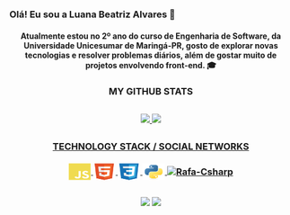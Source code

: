 ### Olá! Eu sou a Luana Beatriz Alvares 👋

<div align="center">
<h4> Atualmente estou no 2º ano do curso de Engenharia de Software, da Universidade Unicesumar de Maringá-PR, gosto de explorar novas tecnologias e resolver problemas diários, além de gostar muito de projetos envolvendo front-end. 🎓

<h3>MY GITHUB STATS
  
##
  
<div align="center">
  <a href="https://github.com/LuanaAlvares">
  <img width="48%" src="https://github-readme-stats.vercel.app/api?username=LuanaAlvares&show_icons=true&theme=gruvbox&include_all_commits=true&count_private=true"/>       <img width="48%" src="https://github-readme-stats.vercel.app/api/top-langs/?username=LuanaAlvares&layout=compact&langs_count=7&theme=gruvbox"/>
</div>
  
##
 
<h3>TECHNOLOGY STACK / SOCIAL NETWORKS

<div style="display: inline_block"><br>
  <img align="center" alt="Rafa-Js" height="30" width="40" src="https://raw.githubusercontent.com/devicons/devicon/master/icons/javascript/javascript-plain.svg">
  <img align="center" alt="Rafa-HTML" height="30" width="40" src="https://raw.githubusercontent.com/devicons/devicon/master/icons/html5/html5-original.svg">
  <img align="center" alt="Rafa-CSS" height="30" width="40" src="https://raw.githubusercontent.com/devicons/devicon/master/icons/css3/css3-original.svg">
  <img align="center" alt="Rafa-Python" height="30" width="40" src="https://raw.githubusercontent.com/devicons/devicon/master/icons/python/python-original.svg">
  <img align="center" alt="Rafa-Csharp" height="30" width="40" src="https://cdn.jsdelivr.net/gh/devicons/devicon/icons/cplusplus/cplusplus-original.svg" />
</div>
  
##
  
<div> 
  <a href="https://www.instagram.com/luanaalvaresz" target="_blank"><img src="https://img.shields.io/badge/-Instagram-%23E4405F?style=for-the-badge&logo=instagram&logoColor=white" target="_blank"></a> 
  <a href = "luanabalvares@gmail.com"><img src="https://img.shields.io/badge/-Gmail-%23333?style=for-the-badge&logo=gmail&logoColor=white" target="_blank"></a>
</div>
 
